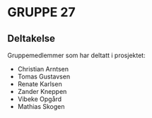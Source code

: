 # GRUPPE 27


## Deltakelse
Gruppemedlemmer som har deltatt i prosjektet:
  * Christian Arntsen
  * Tomas Gustavsen
  * Renate Karlsen
  * Zander Kneppen
  * Vibeke Opgård
  * Mathias Skogen
